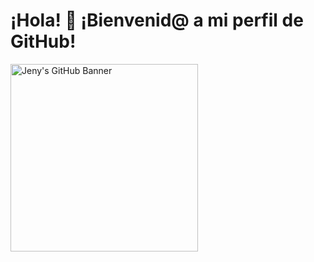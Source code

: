 # ¡Hola! 👋 ¡Bienvenid@ a mi perfil de GitHub!
<img src="https://www.dongee.com/tutoriales/content/images/2023/01/image-70.png" alt="Jeny's GitHub Banner" height="300">
